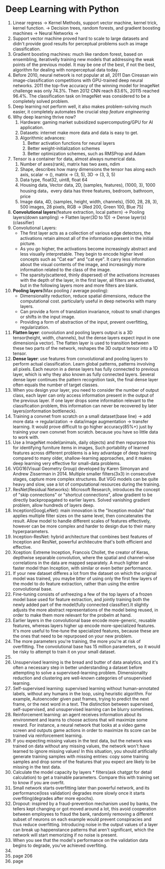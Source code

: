 # Deep Learning with Python

1. Linear regress -> Kernel Methods, support vector machine, kernel trick, kernel function. -> Decision trees, random forests, and gradient boosting machines -> Neural Networks ->
2. Support vector machine proved hard to scale to large datasets and didn't provide good results for perceptual problems such as image classification.
3. Gradient boosting machines: much like random forest, based on ensembling, iterativelly training new models that addressing the weak points of the previous model. It may be one of the best, if not the best, algorithm for dealing with nonperceptual data today.
4. Before 2010, neural network is not popular at all, 2011 Dan Cireasan win image-classification competitions with GPU-trained deep neural networks. 2011 the top-five accuracy of the winning model for ImageNet challenge was only 74.3%. Then 2012 CNN reach 83.6%, 20115 reached 96.4%. The classification task on ImageNet was considered to be a completely solved problem.
5. Deep learning not perform well, it also makes problem-solving much easier, it completely automates the crucial step *feature engineering*
6. Why deep learning thrive now? 
    1. Hardware: gaming market subsidized supercomputing/GPU for AI application.
    2. Datasets: internet make more data and data is easy to get.  
    3. Algorithmic advances:
        1. Better activation functions for neural layers
        2. Better weight-initialization schemes
        3. Better optimization schemes, such as RMSProp and Adam
7. Tensor is a container for data, almost always numerical data. 
    1. Number of axes(rank), matrix has two axes, ndim
    2. Shape, describes how many dimensions the tensor has along each axis, scalar -> (), matrix -> (3, 5), 3D -> (3, 3, 5)
    3. Data type, float32, uint8, float 64
    4. Housing data, Vector data, 2D, (samples, features), (1000, 3), 1000 housing data，every data has three features, bedroom, bathroom, price
    5. Image data, 4D, (samples, height, width, channels), (500, 28, 28, 3), 500 images, 28 pixels, RGB -> [Red 200, Green 100, Blue 75]
9. **Convolutional layers**(feature extraction, local pattern) -> Pooling layers(down sampling) -> Flatten layer(3D to 1D) -> Dense layer(s)(classifier)
10. Convolutional Layers:
    - The first layer acts as a collection of various edge detectors, the activations retain almost all of the information present in the initial picture.
    - As you go higher, the activations become increasingly abstract and less visually interpretable. They begin to encode higher level concepts such as "Cat ear" and "cat eye". It carry less information about the visual contents of the image, and increasingly more information related to the class of the image. 
    - The sparsity(scattered, thinly dispersed) of the activations increases with the depth of the layer, in the first layer, all filters are activated, but in the following layers more and more filters are blank.
13. **Pooling layers**(Max pooling / average pooling): 
     - Dimensionality reduction, reduce spatial dimensions, reduce the computational cost. particularly useful in deep networks with many layers. 
     - Can provide a form of translation invariance, robust to small changes or shifts in the input image.
     - Providing a form of abstraction of the input, prevent overfitting, regularization. 
14. **Flatten layer**: convolution and pooling layers output is a 3D tensor(height, width, channels), but the dense layers expect input in one dimension(a vector). The flatten layer is used to transition between these two parts of the network, reshapes the 3D output tensor into a 1D tensor.
15. **Dense layer**: use features from convolutional and pooling layers to perform actual classification. Learn global patterns, patterns involving all pixels. Each neuron in a dense layers has fully connected to previous layer, which is why they also known as fully connected layers. Several dense layer continues the pattern recognition task, the final dense layer often equals the number of target classes. 
16. When you design your layer, you need to consider the number of output class, each layer can only access information present in the output of the previous layer. If one layer drops some information relevant to the classification problem, this information can never be recovered by later layers(onformation bottleneck).
17. Training a convnet from scratch on a small dataset(base line) -> add more data -> regularization -> data/image augmentation -> transfer learning. It would prove difficult to go higher accuracy(85%+) just by training your own convnet from scratch. because you have so little data to work with. 
18. Use a ImageNet model(animals, daily objects) and then repurpose this for identifying furniture items in images, Such portability of learned features across different problems is a key advantage of deep learning compared to many older, shallow-learning approaches, and it makes deep learning very effective for small-data problems. 
19. VGG16(Visual Geometry Group) developed by Karen Simonyan and Andrew Zisserman in 2014. Multiple smaller filters(3x3) in consecutive stages, capture more complex structures. But VGG models can be quite heavy and slow, use a lot of computational resources during the training.
20. ResNet(Residual Networks): Microsoft Research, introduces the concept of "skip connections" or "shortcut connections", allow gradient to be directly backpropagated to earlier layers. Solved vanishing gradient problem, allow hundreds of layers deep. 
21. Inception(GoogLeNet): main innovation is the "Inception module" that applies multiple filter sizes on the same level, then concatenates the result. Allow model to handle different scales of features effectively, however can be more complex and harder to design due to their many hyperparameters. 
22.  Inception-ResNet: hybrid architecture that combines best features of Inception and ResNet, powerful architecutre that's both efficient and effective.
23.  Xception: Extreme Inception, Francois Chollet, the creator of Keras, depthwise separable convolution, where the spatial and channel-wise correlations in the data are mapped separately. A much lighter and faster model than Inception, with similar or even better performance. 
24. If your new dataset differes a lot from the dataset on which the original model was trained, you maybe btter of using only the first few layers of the model to do feature extraction, rather than using the entire convolutional base. 
25. Fine-tuning consists of unfreezing a few of the top layers of a frozen model base used for feature extraction, and jointly training both the newly added part of the model(fully connected classifier).It slightly adjusts the more abstract representations of the model being reused, in order to make them more relevant for the probelm at hand. 
26. Earlier layers in the convolutional base encode more-generic, reusable features, whereas layers higher up encode more-specialized features. It's more useful to fine-tune the specialized features, because these are the ones that need to be repurposed on your new problem. 
27. The more parameters you're training, the more you're at risk of overfitting. The convolutional base has 15 million parameters, so it would be risky to attempt to train it on your small dataset. 
28. 
29. Unsupervised learning is the bread and butter of data analytics, and it's often a necessary step in better understanding a dataset before attempting to solve a supervised-learning problem. Dimensionality reduction and clustering are well-known categories of unsupervised learning.
30. Self-supervised learning: supervised learning without human-annotated labels, without any humans in the loop, using heuristic algorithm. For example, Autoencoder given past frames, trying to predict the next frame, or the next word in a text. The distinction between supervised, self-supervised, and unsupervised learning can be blurry sometimes.
31. Reinforcement learning: an agent receives information about its environment and learns to choose actions that will maximize some reward. For instance, a neural network that looks at a video game screen and outputs game actions in order to maximize its score can be trained via reinforcement learning. 
32. If you expecting missing values in the test data, but the network was trained on data without any missing values, the network won't have learned to ignore missing values! In this situation, you should artificially generate training samples with missing entries: copy some training samples and drop some of the features that you expect are likely to be missing in the test data.
33. Calculate the model capacity by layers * filters(ask chatgpt for detail calculation) to get a trainable parameters. Compare this with training set to know if you are overfit. 
34. Small network starts overfitting later than powerful network, and its performance(loss validation) degrades more slowly once it starts overfiting(degrades after more epochs).
35. Dropout: inspired by a fraud-prevention mechanism used by banks, the tellers kept changing or got moved around a lot, this avoid cooperation between employees to fraud the bank, randomly removing a different subset of neurons on each example would prevent conspiracies and thus reduce overfitting. Introducing noise in the output values of a layer can break up happenstance patterns that aren't significant, which the network will start memorizing if no noise is present. 
36. When you see that the model's performance on the validation data begins to degrade, you've achieved overfiting. 
37. 
38. page 206
39. page 

